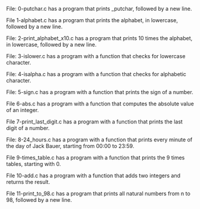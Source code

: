 File: 0-putchar.c has a program that prints _putchar, followed by a new line.

File 1-alphabet.c has a program that prints the alphabet, in lowercase, followed by a new line.

File: 2-print_alphabet_x10.c has a program that prints 10 times the alphabet, in lowercase, followed by a new line.

File: 3-islower.c has a program with a function that checks for lowercase character.

File: 4-isalpha.c has a program with a function that checks for alphabetic character.

File: 5-sign.c has a program with a function that prints the sign of a number.

File 6-abs.c has a program with a function that computes the absolute value of an integer.

File 7-print_last_digit.c has a program with a function that prints the last digit of a number.

File: 8-24_hours.c has a program with a function that prints every minute of the day of Jack Bauer, starting from 00:00 to 23:59.

File 9-times_table.c has a program with a function that prints the 9 times tables, starting with 0.

File 10-add.c has a program with a function that adds two integers and returns the result.

File 11-print_to_98.c has a program that prints all natural numbers from n to 98, followed by a new line.


